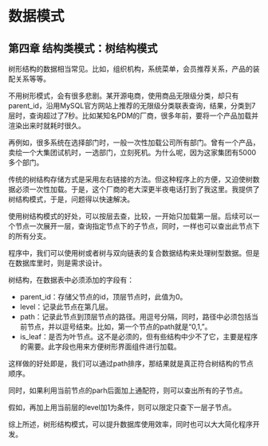 # 数据模式
## 第四章 结构类模式：树结构模式
 
树形结构的数据相当常见。比如，组织机构，系统菜单，会员推荐关系，产品的装配关系等等。
  
不用树形模式，会有很多悲剧。某开源电商，使用商品无限级分类，却只有parent_id，沿用MySQL官方网站上推荐的无限级分类联表查询，结果，分类到7层时，查询超过了7秒。比如某知名PDM的厂商，很多年前，要将一个产品加载并渲染出来时就耗时很久。
   
再例如，很多系统在选择部门时，一般一次性加载公司所有部门。曾有一个产品，卖绘一个大集团试机时，一选部门，立刻死机。为什么呢，因为这家集团有5000多个部门。
    
传统的树结构存储方式是采用左右链接的方法。但这种程序上的方便，又迫使树数据必须一次性加载。于是，这个厂商的老大深更半夜电话打到了我这里。我提供了树结构模式，于是，问题得以快速解决。
   
使用树结构模式的好处，可以按层去查，比较，一开始只加载第一层。后续可以一个节点一次展开一层，查询指定节点下的子节点，同时，一样也可以查出此节点下的所有分支。
   
程序中，我们可以使用树或者树与双向链表的复合数据结构来处理树型数据。但是在数据库里时，则是需求设计。
   
树结构，在数据表中必须添加的字段有：
   
* parent_id：存储父节点的id，顶层节点时，此值为0。
* level：记录此节点在第几层。
* path：记录此节点到顶层节点的路径。用逗号分隔，同时，路径中必须包括当前节点，并以逗号结束。比如，第一个节点的path就是“0,1,”。
* is_leaf：是否为叶节点。这不是必须的，但有些结构中少不了它，主要是程序的需要。此字段也用来方便树形界面组件进行加载。

这样做的好处即是，我们可以通过path排序，那结果就是真正符合树结构的节点顺序。
    
同时，如果利用当前节点的parh后面加上通配符，则可以查出所有的子节点。
    
假如，再加上用当前层的level加1为条件，则可以限定只查下一层子节点。
   
综上所述，树形结构模式，可以提升数据库使用效率，同时也可以大大简化程序开发。